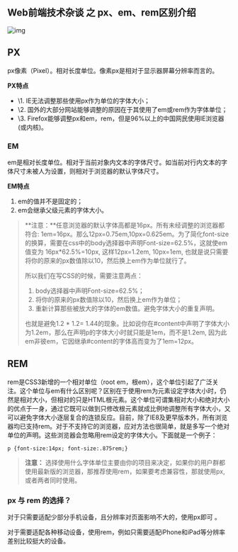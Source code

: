 ## Web前端技术杂谈 之 px、em、rem区别介绍

![img](https://www.runoob.com/wp-content/uploads/2015/12/1505196wwz21kmjckgk22k.jpg)

## PX

px像素（Pixel）。相对长度单位。像素px是相对于显示器屏幕分辨率而言的。

**PX特点**

- \1. IE无法调整那些使用px作为单位的字体大小；
- \2. 国外的大部分网站能够调整的原因在于其使用了em或rem作为字体单位；
- \3. Firefox能够调整px和em，rem，但是96%以上的中国网民使用IE浏览器(或内核)。

### EM

em是相对长度单位。相对于当前对象内文本的字体尺寸。如当前对行内文本的字体尺寸未被人为设置，则相对于浏览器的默认字体尺寸。

**EM特点**

1. em的值并不是固定的；
2. em会继承父级元素的字体大小。

> **注意：**任意浏览器的默认字体高都是16px。所有未经调整的浏览器都符合: 1em=16px。那么12px=0.75em,10px=0.625em。为了简化font-size的换算，需要在css中的body选择器中声明Font-size=62.5%，这就使em值变为 16px*62.5%=10px, 这样12px=1.2em, 10px=1em, 也就是说只需要将你的原来的px数值除以10，然后换上em作为单位就行了。
>
> 所以我们在写CSS的时候，需要注意两点：
>
> 1. body选择器中声明Font-size=62.5%；
> 2. 将你的原来的px数值除以10，然后换上em作为单位；
> 3. 重新计算那些被放大的字体的em数值。避免字体大小的重复声明。
>
> 也就是避免1.2 * 1.2= 1.44的现象。比如说你在#content中声明了字体大小为1.2em，那么在声明p的字体大小时就只能是1em，而不是1.2em, 因为此em非彼em，它因继承#content的字体高而变为了1em=12px。

## REM

rem是CSS3新增的一个相对单位（root em，根em），这个单位引起了广泛关注。这个单位与em有什么区别呢？区别在于使用rem为元素设定字体大小时，仍然是相对大小，但相对的只是HTML根元素。这个单位可谓集相对大小和绝对大小的优点于一身，通过它既可以做到只修改根元素就成比例地调整所有字体大小，又可以避免字体大小逐层复合的连锁反应。目前，除了IE8及更早版本外，所有浏览器均已支持rem。对于不支持它的浏览器，应对方法也很简单，就是多写一个绝对单位的声明。这些浏览器会忽略用rem设定的字体大小。下面就是一个例子：

```
p {font-size:14px; font-size:.875rem;}
```

> **注意：** 选择使用什么字体单位主要由你的项目来决定，如果你的用户群都使用最新版的浏览器，那推荐使用rem，如果要考虑兼容性，那就使用px,或者两者同时使用。

### px 与 rem 的选择？

对于只需要适配少部分手机设备，且分辨率对页面影响不大的，使用px即可 。

对于需要适配各种移动设备，使用rem，例如只需要适配iPhone和iPad等分辨率差别比较挺大的设备。